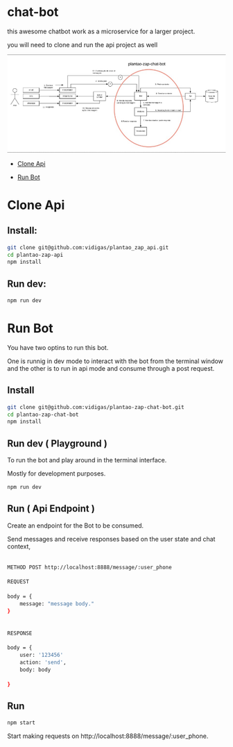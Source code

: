 # chat-bot

this awesome chatbot work as a microservice for a larger project.

you will need to clone and run the api project as well

![Alt text](/Public/plantao-zap-chat-bot.jpg?raw=true "Fluxogram")



- [Clone Api](#api)

- [Run Bot](#run-manually-(development))


# Clone Api
## Install:
```bash
git clone git@github.com:vidigas/plantao_zap_api.git
cd plantao-zap-api
npm install
```

## Run dev:
```bash
npm run dev
```


# Run Bot

You have two optins to run this bot.

One is runnig in dev mode to interact with the bot from the terminal window and
the other is to run in api mode and consume through a post request.

## Install
```bash
git clone git@github.com:vidigas/plantao-zap-chat-bot.git
cd plantao-zap-chat-bot
npm install
```

## Run dev ( Playground )

To run the bot and play around in the terminal interface.

Mostly for development purposes. 
```bash
npm run dev 
```

## Run ( Api Endpoint )

Create an endpoint for the Bot to be consumed.

Send messages and receive responses based on the user state and chat context,

```bash

METHOD POST http://localhost:8888/message/:user_phone

REQUEST

body = {
	message: "message body."
}


RESPONSE

body = { 
	user: '123456'
	action: 'send',
	body: body

}
```


## Run
```bash
npm start
```

Start making requests on http://localhost:8888/message/:user_phone.


